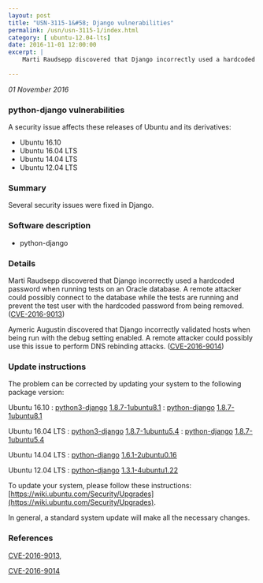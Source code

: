 ```yaml
---
layout: post
title: "USN-3115-1&#58; Django vulnerabilities"
permalink: /usn/usn-3115-1/index.html
category: [ ubuntu-12.04-lts]
date: 2016-11-01 12:00:00
excerpt: |
    Marti Raudsepp discovered that Django incorrectly used a hardcoded password when running tests on an Oracle database. A remote attacker could possibly connect to the database while the tests are running and prevent the test user with the hardcoded password from being removed. ([CVE-2016-9013](http://people.ubuntu.com/~ubuntu-security/cve/CVE-2016-9013))
    
--- 
```

 
 

*01 November 2016*

### python-django vulnerabilities

A security issue affects these releases of Ubuntu and its derivatives:

* Ubuntu 16.10
* Ubuntu 16.04 LTS
* Ubuntu 14.04 LTS
* Ubuntu 12.04 LTS

### Summary

Several security issues were fixed in Django. 

### Software description

* python-django 

### Details

Marti Raudsepp discovered that Django incorrectly used a hardcoded password when running tests on an Oracle database. A remote attacker could possibly connect to the database while the tests are running and prevent the test user with the hardcoded password from being removed. ([CVE-2016-9013](http://people.ubuntu.com/~ubuntu-security/cve/CVE-2016-9013))

Aymeric Augustin discovered that Django incorrectly validated hosts when being run with the debug setting enabled. A remote attacker could possibly use this issue to perform DNS rebinding attacks. ([CVE-2016-9014](http://people.ubuntu.com/~ubuntu-security/cve/CVE-2016-9014)) 

### Update instructions

The problem can be corrected by updating your system to the following package version:

Ubuntu 16.10
 : [python3-django](https://launchpad.net/ubuntu/+source/python-django) <span> [1.8.7-1ubuntu8.1](https://launchpad.net/ubuntu/+source/python-django/1.8.7-1ubuntu8.1) </span> 
 : [python-django](https://launchpad.net/ubuntu/+source/python-django) <span> [1.8.7-1ubuntu8.1](https://launchpad.net/ubuntu/+source/python-django/1.8.7-1ubuntu8.1) </span> 

Ubuntu 16.04 LTS
 : [python3-django](https://launchpad.net/ubuntu/+source/python-django) <span> [1.8.7-1ubuntu5.4](https://launchpad.net/ubuntu/+source/python-django/1.8.7-1ubuntu5.4) </span> 
 : [python-django](https://launchpad.net/ubuntu/+source/python-django) <span> [1.8.7-1ubuntu5.4](https://launchpad.net/ubuntu/+source/python-django/1.8.7-1ubuntu5.4) </span> 

Ubuntu 14.04 LTS
 : [python-django](https://launchpad.net/ubuntu/+source/python-django) <span> [1.6.1-2ubuntu0.16](https://launchpad.net/ubuntu/+source/python-django/1.6.1-2ubuntu0.16) </span> 

Ubuntu 12.04 LTS
 : [python-django](https://launchpad.net/ubuntu/+source/python-django) <span> [1.3.1-4ubuntu1.22](https://launchpad.net/ubuntu/+source/python-django/1.3.1-4ubuntu1.22) </span> 

To update your system, please follow these instructions: [https://wiki.ubuntu.com/Security/Upgrades](https://wiki.ubuntu.com/Security/Upgrades).

In general, a standard system update will make all the necessary changes. 

### References

 
 [CVE-2016-9013](http://people.ubuntu.com/~ubuntu-security/cve/CVE-2016-9013), 

 [CVE-2016-9014](http://people.ubuntu.com/~ubuntu-security/cve/CVE-2016-9014)
 

